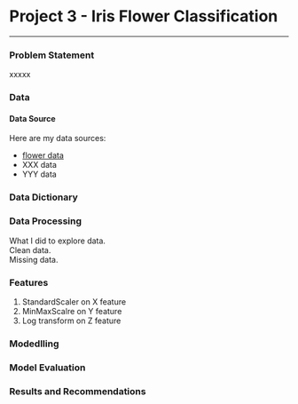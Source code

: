 # Project 3 - Iris Flower Classification

---

### Problem Statement

xxxxx

### Data

#### Data Source
Here are my data sources:  
* [flower data](https://www.bbc.co.uk)
* XXX data
* YYY data


### Data Dictionary

### Data Processing

What I did to explore data.  
Clean data.<br>
Missing data.  

### Features
1. StandardScaler on X feature
2. MinMaxScalre on Y feature
3. Log transform on Z feature

### Modedlling

### Model Evaluation

### Results and Recommendations
